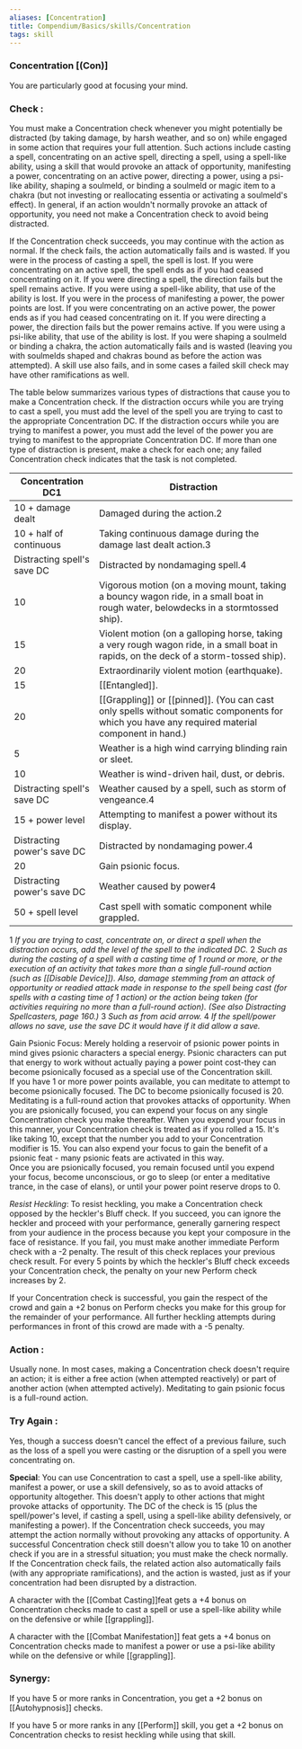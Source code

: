 ```yaml
---
aliases: [Concentration]
title: Compendium/Basics/skills/Concentration
tags: skill
---
```

### Concentration [(Con)]
You are particularly good at focusing your mind.

### Check : 
You must make a Concentration check whenever you might potentially be distracted (by taking damage, by harsh weather, and so on) while engaged in some action that requires your full attention. Such actions include casting a spell, concentrating on an active spell, directing a spell, using a spell-like ability, using a skill that would provoke an attack of opportunity, manifesting a power, concentrating on an active power, directing a power, using a psi-like ability, shaping a soulmeld, or binding a soulmeld or magic item to a chakra (but not investing or reallocating essentia or activating a soulmeld's effect). In general, if an action wouldn't normally provoke an attack of opportunity, you need not make a Concentration check to avoid being distracted.

If the Concentration check succeeds, you may continue with the action as normal. If the check fails, the action automatically fails and is wasted. If you were in the process of casting a spell, the spell is lost. If you were concentrating on an active spell, the spell ends as if you had ceased concentrating on it. If you were directing a spell, the direction fails but the spell remains active. If you were using a spell-like ability, that use of the ability is lost. If you were in the process of manifesting a power, the power points are lost. If you were concentrating on an active power, the power ends as if you had ceased concentrating on it. If you were directing a power, the direction fails but the power remains active. If you were using a psi-like ability, that use of the ability is lost. If you were shaping a soulmeld or binding a chakra, the action automatically fails and is wasted (leaving you with soulmelds shaped and chakras bound as before the action was attempted). A skill use also fails, and in some cases a failed skill check may have other ramifications as well.

The table below summarizes various types of distractions that cause you to make a Concentration check. If the distraction occurs while you are trying to cast a spell, you must add the level of the spell you are trying to cast to the appropriate Concentration DC. If the distraction occurs while you are trying to manifest a power, you must add the level of the power you are trying to manifest to the appropriate Concentration DC. If more than one type of distraction is present, make a check for each one; any failed Concentration check indicates that the task is not completed.

|Concentration DC1|Distraction|
|---|---|
|10 + damage dealt|Damaged during the action.2|
|10 + half of continuous|Taking continuous damage during the damage last dealt action.3|
|Distracting spell's save DC|Distracted by nondamaging spell.4|
|10|Vigorous motion (on a moving mount, taking a bouncy wagon ride, in a small boat in rough water, belowdecks in a stormtossed ship).|
|15|Violent motion (on a galloping horse, taking a very rough wagon ride, in a small boat in rapids, on the deck of a storm-tossed ship).|
|20|Extraordinarily violent motion (earthquake).|
|15|[[Entangled]].|
|20|[[Grappling]] or [[pinned]]. (You can cast only spells without somatic components for which you have any required material component in hand.)|
|5|Weather is a high wind carrying blinding rain or sleet.|
|10|Weather is wind-driven hail, dust, or debris.|
|Distracting spell's save DC|Weather caused by a spell, such as storm of vengeance.4|
|15 + power level|Attempting to manifest a power without its display.|
|Distracting power's save DC|Distracted by nondamaging power.4|
|20|Gain psionic focus.|
|Distracting power's save DC|Weather caused by power4|
|50 + spell level|Cast spell with somatic component while grappled.|

1 _If you are trying to cast, concentrate on, or direct a spell when the distraction occurs, add the level of the spell to the indicated DC._
2 _Such as during the casting of a spell with a casting time of 1 round or more, or the execution of an activity that takes more than a single full-round action (such as [[Disable Device]]). Also, damage stemming from an attack of opportunity or readied attack made in response to the spell being cast (for spells with a casting time of 1 action) or the action being taken (for activities requiring no more than a full-round action). (See also Distracting Spellcasters, page 160.)_
3 _Such as from acid arrow._
4 _If the spell/power allows no save, use the save DC it would have if it did allow a save._

Gain Psionic Focus: Merely holding a reservoir of psionic power points in mind gives psionic characters a special energy. Psionic characters can put that energy to work without actually paying a power point cost-they can become psionically focused as a special use of the Concentration skill.  
If you have 1 or more power points available, you can meditate to attempt to become psionically focused. The DC to become psionically focused is 20. Meditating is a full-round action that provokes attacks of opportunity. When you are psionically focused, you can expend your focus on any single Concentration check you make thereafter. When you expend your focus in this manner, your Concentration check is treated as if you rolled a 15. It's like taking 10, except that the number you add to your Concentration modifier is 15. You can also expend your focus to gain the benefit of a psionic feat - many psionic feats are activated in this way.  
Once you are psionically focused, you remain focused until you expend your focus, become unconscious, or go to sleep (or enter a meditative trance, in the case of elans), or until your power point reserve drops to 0.

_Resist Heckling_: To resist heckling, you make a Concentration check opposed by the heckler's Bluff check. If you succeed, you can ignore the heckler and proceed with your performance, generally garnering respect from your audience in the process because you kept your composure in the face of resistance. If you fail, you must make another immediate Perform check with a -2 penalty. The result of this check replaces your previous check result. For every 5 points by which the heckler's Bluff check exceeds your Concentration check, the penalty on your new Perform check increases by 2.

If your Concentration check is successful, you gain the respect of the crowd and gain a +2 bonus on Perform checks you make for this group for the remainder of your performance. All further heckling attempts during performances in front of this crowd are made with a -5 penalty.

### Action : 
Usually none. In most cases, making a Concentration check doesn't require an action; it is either a free action (when attempted reactively) or part of another action (when attempted actively). Meditating to gain psionic focus is a full-round action.

### Try Again : 
Yes, though a success doesn't cancel the effect of a previous failure, such as the loss of a spell you were casting or the disruption of a spell you were concentrating on.

**Special**: You can use Concentration to cast a spell, use a spell-like ability, manifest a power, or use a skill defensively, so as to avoid attacks of opportunity altogether. This doesn't apply to other actions that might provoke attacks of opportunity. The DC of the check is 15 (plus the spell/power's level, if casting a spell, using a spell-like ability defensively, or manifesting a power). If the Concentration check succeeds, you may attempt the action normally without provoking any attacks of opportunity. A successful Concentration check still doesn't allow you to take 10 on another check if you are in a stressful situation; you must make the check normally. If the Concentration check fails, the related action also automatically fails (with any appropriate ramifications), and the action is wasted, just as if your concentration had been disrupted by a distraction.

A character with the [[Combat Casting]]feat gets a +4 bonus on Concentration checks made to cast a spell or use a spell-like ability while on the defensive or while [[grappling]].

A character with the [[Combat Manifestation]] feat gets a +4 bonus on Concentration checks made to manifest a power or use a psi-like ability while on the defensive or while [[grappling]].

### Synergy: 
If you have 5 or more ranks in Concentration, you get a +2 bonus on [[Autohypnosis]] checks.  

If you have 5 or more ranks in any [[Perform]] skill, you get a +2 bonus on Concentration checks to resist heckling while using that skill.